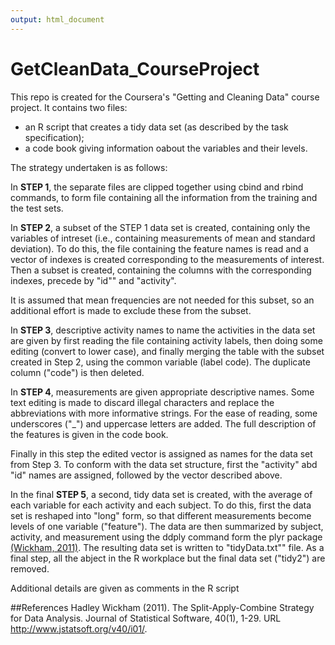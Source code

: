```yaml
---
output: html_document
---
```

# GetCleanData_CourseProject

This repo is created for the Coursera's "Getting and Cleaning Data" course project. It contains two files:

* an R script that creates a tidy data set (as described by the task specification);
* a code book giving information oabout the variables and their levels. 

The strategy undertaken is as follows:

In **STEP 1**, the separate files are clipped together using cbind and rbind commands, to form file containing all the information from the training and the test sets. 

In **STEP 2**, a subset of the STEP 1 data set is created, containing only the variables of intreset (i.e., containing measurements of mean and standard deviation). To do this, the file containing the feature names is read and a vector of indexes is created corresponding to the measurements of interest. Then a subset is created, containing the columns with the corresponding indexes, precede by "id"" and "activity". 

It is assumed that mean frequencies are not needed for this subset, so an additional effort is made to exclude these from the subset. 

In **STEP 3**, descriptive activity names to name the activities in the data set are given by first reading the file containing activity labels, then doing some editing (convert to lower case), and finally merging the table with the subset created in Step 2, using the common variable (label code). The duplicate column ("code") is then deleted.

In **STEP 4**, measurements are given appropriate descriptive names. Some text editing is made to discard illegal characters and replace the abbreviations with more informative strings. For the ease of reading, some underscores ("_") and uppercase letters are added. The full description of the features is given in the code book. 

Finally in this step the edited vector is assigned as names for the data set from Step 3. To conform with the data set structure, first the "activity" abd "id" names are assigned, followed by the vector described above. 

In the final **STEP 5**, a second, tidy data set is created, with the average of each variable for each activity and each subject. To do this, first the data set is reshaped into "long" form, so that different measurements become levels of one variable ("feature"). The data are then summarized by subject, activity, and measurement using the ddply command form the plyr package [(Wickham, 2011)](http://www.jstatsoft.org/v40/i01/). The resulting data set is written to "tidyData.txt"" file. As a final step, all the abject in the R workplace but the final data set ("tidy2") are removed.

Additional details are given as comments in the R script

##References
Hadley Wickham (2011). The Split-Apply-Combine Strategy for Data Analysis. Journal of Statistical Software, 40(1), 1-29. URL http://www.jstatsoft.org/v40/i01/. 


